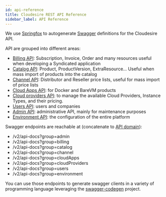```yaml
---
id: api-reference
title: Cloudesire REST API Reference
sidebar_label: API Reference
---
```


We use [Springfox](https://github.com/springfox/springfox) to autogenerate
[Swagger](https://swagger.io/) definitions for the Cloudesire API.

API are grouped into different areas:

* [Billing API](/redoc/billing.html): Subscription, Invoice, Order and many resources useful when developing a Syndicated application
* [Catalog API](/redoc/catalog.html): Product, ProductVersion, ExtraResource... Useful when mass import of products into the catalog
* [Channel API](/redoc/channel.html): Distributor and Reseller price lists, useful for mass import of price lists
* [Cloud Apps API](/redoc/cloud-apps.html): for Docker and BareVM products
* [Cloud providers API](/redoc/cloud-providers.html): to manage the available Cloud Providers, Instance Types, and their pricing.
* [Users API](/redoc/users.html): users and companies
* [Admin API](/redoc/admin.html): administrative API, mainly for maintenance purposes
* [Environment API](/redoc/environment.html): the configuration of the entire platform

Swagger endpoints are reachable at (concatenate to [API
domain](api.md#domains)):

* /v2/api-docs?group=admin
* /v2/api-docs?group=billing
* /v2/api-docs?group=catalog
* /v2/api-docs?group=channel
* /v2/api-docs?group=cloudApps
* /v2/api-docs?group=cloudProviders
* /v2/api-docs?group=users
* /v2/api-docs?group=environment

You can use those endpoints to generate swagger clients in a variety of
programming language leveraging the
[swagger-codegen](https://github.com/swagger-api/swagger-codegen) project.

